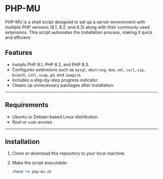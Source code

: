 # PHP-MU

PHP-MU is a shell script designed to set up a server environment with multiple PHP versions (8.1, 8.2, and 8.3) along with their commonly used extensions. This script automates the installation process, making it quick and efficient.

## Features
- Installs PHP 8.1, PHP 8.2, and PHP 8.3.
- Configures extensions such as `mysql`, `mbstring`, `dom`, `xml`, `curl`, `zip`, `bcmath`, `intl`, `soap`, `gd`, and `imagick`.
- Includes a step-by-step progress indicator.
- Cleans up unnecessary packages after installation.

---

## Requirements
- Ubuntu or Debian-based Linux distribution.
- Root or `sudo` access.

---

## Installation

1. Clone or download this repository to your local machine.

2. Make the script executable:
   ```bash
   chmod +x php-mu.sh